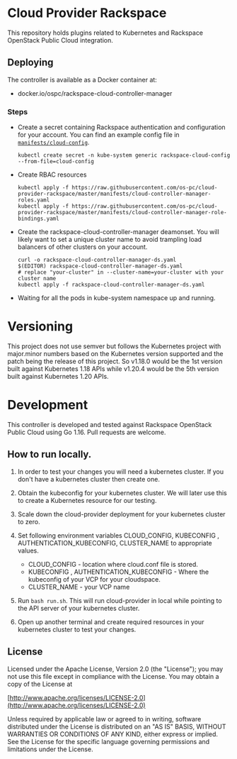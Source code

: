 # Cloud Provider Rackspace

This repository holds plugins related to Kubernetes and Rackspace OpenStack Public Cloud integration.

## Deploying

The controller is available as a Docker container at:
- docker.io/ospc/rackspace-cloud-controller-manager

### Steps

- Create a secret containing Rackspace authentication and configuration for your account.  You can find an example config file in [`manifests/cloud-config`](/manifests/cloud-config).

    ```shell
    kubectl create secret -n kube-system generic rackspace-cloud-config --from-file=cloud-config
    ```

- Create RBAC resources

    ```shell
    kubectl apply -f https://raw.githubusercontent.com/os-pc/cloud-provider-rackspace/master/manifests/cloud-controller-manager-roles.yaml
    kubectl apply -f https://raw.githubusercontent.com/os-pc/cloud-provider-rackspace/master/manifests/cloud-controller-manager-role-bindings.yaml
    ```

- Create the rackspace-cloud-controller-manager deamonset. You will likely want to set a unique cluster name to avoid trampling load balancers of other clusters on your account.

    ```shell
    curl -o rackspace-cloud-controller-manager-ds.yaml
    $(EDITOR) rackspace-cloud-controller-manager-ds.yaml
    # replace "your-cluster" in --cluster-name=your-cluster with your cluster name
    kubectl apply -f rackspace-cloud-controller-manager-ds.yaml
    ```

- Waiting for all the pods in kube-system namespace up and running.

# Versioning

This project does not use semver but follows the Kubernetes project with major.minor numbers
based on the Kubernetes version supported and the patch being the release of this project. So
v1.18.0 would be the 1st version built against Kubernetes 1.18 APIs while v1.20.4 would be
the 5th version built against Kubernetes 1.20 APIs.

# Development

This controller is developed and tested against Rackspace OpenStack Public Cloud using Go 1.16.
Pull requests are welcome.

## How to run locally. 

1. In order to test your changes you will need a kubernetes cluster. If you don't have a kubernetes cluster then create one.
2. Obtain the kubeconfig for your kubernetes cluster. We will later use this to create a Kubernetes resource for our testing.
5. Scale down the cloud-provider deployment for your kubernetes cluster to zero.
6. Set following environment variables CLOUD_CONFIG, KUBECONFIG , AUTHENTICATION_KUBECONFIG, CLUSTER_NAME to appropriate values. 
    * CLOUD_CONFIG - location where cloud.conf file is stored.
    * KUBECONFIG , AUTHENTICATION_KUBECONFIG -  Where the kubeconfig of your VCP for your cloudspace.
    * CLUSTER_NAME - your VCP name

7. Run ``` bash run.sh ```.  This will run cloud-provider in local while pointing to the API server of your kubernetes cluster.
8. Open up another terminal and create required resources in your kubernetes cluster to test your changes.

## License

Licensed under the Apache License, Version 2.0 (the "License");
you may not use this file except in compliance with the License.
You may obtain a copy of the License at

[http://www.apache.org/licenses/LICENSE-2.0](http://www.apache.org/licenses/LICENSE-2.0)

Unless required by applicable law or agreed to in writing, software
distributed under the License is distributed on an "AS IS" BASIS,
WITHOUT WARRANTIES OR CONDITIONS OF ANY KIND, either express or implied.
See the License for the specific language governing permissions and
limitations under the License.
